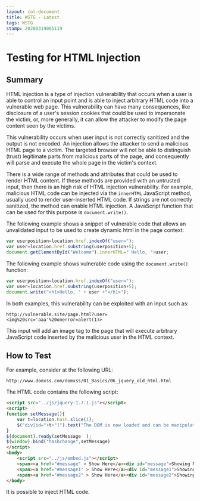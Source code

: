 ```yaml
---
layout: col-document
title: WSTG - Latest
tags: WSTG
stamp: 20200319005119
---
```

# Testing for HTML Injection

## Summary

HTML injection is a type of injection vulnerability that occurs when a user is able to control an input point and is able to inject arbitrary HTML code into a vulnerable web page. This vulnerability can have many consequences, like disclosure of a user's session cookies that could be used to impersonate the victim, or, more generally, it can allow the attacker to modify the page content seen by the victims.

This vulnerability occurs when user input is not correctly sanitized and the output is not encoded. An injection allows the attacker to send a malicious HTML page to a victim. The targeted browser will not be able to distinguish (trust) legitimate parts from malicious parts of the page, and consequently will parse and execute the whole page in the victim's context.

There is a wide range of methods and attributes that could be used to render HTML content. If these methods are provided with an untrusted input, then there is an high risk of HTML injection vulnerability. For example, malicious HTML code can be injected via the `innerHTML` JavaScript method, usually used to render user-inserted HTML code. If strings are not correctly sanitized, the method can enable HTML injection. A JavaScript function that can be used for this purpose is `document.write()`.

The following example shows a snippet of vulnerable code that allows an unvalidated input to be used to create dynamic html in the page context:

```js
var userposition=location.href.indexOf("user=");
var user=location.href.substring(userposition+5);
document.getElementById("Welcome").innerHTML=" Hello, "+user;
```

The following example shows vulnerable code using the `document.write()` function:

```js
var userposition=location.href.indexOf("user=");
var user=location.href.substring(userposition+5);
document.write("<h1>Hello, " + user +"</h1>");
```

In both examples, this vulnerability can be exploited with an input such as:

```url
http://vulnerable.site/page.html?user=<img%20src='aaa'%20onerror=alert(1)>
```

This input will add an image tag to the page that will execute arbitrary JavaScript code inserted by the malicious user in the HTML context.

## How to Test

For example, consider at the following URL:

`http://www.domxss.com/domxss/01_Basics/06_jquery_old_html.html`

The HTML code contains the following script:

```html
<script src="../js/jquery-1.7.1.js"></script>
<script>
function setMessage(){
    var t=location.hash.slice(1);
    $("div[id="+t+"]").text("The DOM is now loaded and can be manipulated.");
}
$(document).ready(setMessage  );
$(window).bind("hashchange",setMessage)
</script>
<body>
    <script src="../js/embed.js"></script>
    <span><a href="#message" > Show Here</a><div id="message">Showing Message1</div></span>
    <span><a href="#message1" > Show Here</a><div id="message1">Showing Message2</div>
    <span><a href="#message2" > Show Here</a><div id="message2">Showing Message3</div>
</body>
```

It is possible to inject HTML code.
